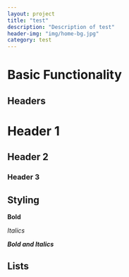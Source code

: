 ```yaml
---
layout: project
title: "test"
description: "Description of test"
header-img: "img/home-bg.jpg"
category: test
---
```


# Basic Functionality

## Headers

# Header 1

## Header 2

### Header 3

## Styling

**Bold**

*Italics*

***Bold and Italics***

## Lists
